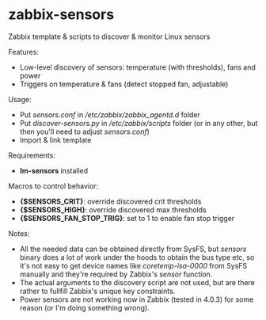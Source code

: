# zabbix-sensors
Zabbix template &amp; scripts to discover &amp; monitor Linux sensors

Features:
* Low-level discovery of sensors: temperature (with thresholds), fans and power
* Triggers on temperature & fans (detect stopped fan, adjustable)

Usage:
* Put *sensors.conf* in */etc/zabbix/zabbix_agentd.d* folder
* Put *discover-sensors.py* in */etc/zabbix/scripts* folder (or in any other, but then you'll need to adjust *sensors.conf*)
* Import & link template

Requirements:
* **lm-sensors** installed

Macros to control behavior:
* **{$SENSORS_CRIT}**: override discovered crit thresholds
* **{$SENSORS_HIGH}**: override discovered max thresholds
* **{$SENSORS_FAN_STOP_TRIG}**: set to 1 to enable fan stop trigger

Notes:
* All the needed data can be obtained directly from SysFS, but *sensors* binary does a lot of work under the hoods to obtain the bus type etc, so it's not easy to get device names like *coretemp-isa-0000* from SysFS manually and they're required by Zabbix's *sensor* function.
* The actual arguments to the discovery script are not used, but are there rather to fullfill Zabbix's unique key constraints.
* Power sensors are not working now in Zabbix (tested in 4.0.3) for some reason (or I'm doing something wrong).
